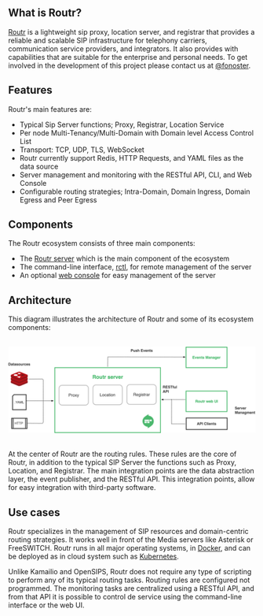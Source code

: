 ## What is Routr?

[Routr](https://github.com/fonoster/routr) is a lightweight sip proxy, location server, and registrar that provides a reliable and scalable SIP infrastructure for telephony carriers, communication service providers, and integrators. It also provides with capabilities that are suitable for the enterprise and personal needs. To get involved in the development of this project please contact us at [@fonoster](https://twitter.com/fonoster).

## Features

Routr's main features are:

- Typical Sip Server functions; Proxy, Registrar, Location Service
- Per node Multi-Tenancy/Multi-Domain with Domain level Access Control List
- Transport: TCP, UDP, TLS, WebSocket
- Routr currently support Redis, HTTP Requests, and YAML files as the data source
- Server management and monitoring with the RESTful API, CLI, and Web Console
- Configurable routing strategies; Intra-Domain, Domain Ingress, Domain Egress and Peer Egress

## Components

The Routr ecosystem consists of three main components:

- The [Routr server](https://github.com/fonoster/routr) which is the main component of the ecosystem
- The command-line interface, [rctl](https://github.com/fonoster/routr-ctl), for remote management of the server
- An optional [web console](https://github.com/fonoster/routr-ui) for easy management of the server

## Architecture

This diagram illustrates the architecture of Routr and some of its ecosystem components:

<br/>
<img src="/assets/images/architecture.png" >
<br/>
<br/>

At the center of Routr are the routing rules. These rules are the core of Routr, in addition to the typical SIP Server the functions such as Proxy, Location, and Registrar. The main integration points are the data abstraction layer, the event publisher, and the RESTful API. This integration points, allow for easy integration with third-party software.

## Use cases

Routr specializes in the management of SIP resources and domain-centric routing strategies. It works well in front of the Media servers like Asterisk or FreeSWITCH. Routr runs in all major operating systems, in [Docker](https://www.docker.com/), and can be deployed as in cloud system such as [Kubernetes](https://kubernetes.io/).

Unlike Kamailio and OpenSIPS, Routr does not require any type of scripting to perform any of its typical routing tasks. Routing rules are configured not programmed. The monitoring tasks are centralized using a RESTful API, and from that API it is possible to control de service using the command-line interface or the web UI.
